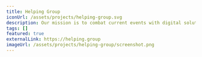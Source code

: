 ```yaml
---
title: Helping Group
iconUrl: /assets/projects/helping-group.svg
description: Our mission is to combat current events with digital solutions so the Australian people can connect and thrive together.
tags: []
featured: true
externalLink: https://helping.group
imageUrl: /assets/projects/helping-group/screenshot.png
---
```


